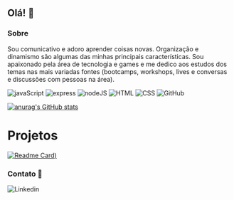 ## Olá! 👋
### Sobre

Sou comunicativo e adoro aprender coisas novas. Organização e dinamismo são algumas das minhas principais características. Sou apaixonado pela área de tecnologia e games e me dedico aos estudos dos temas nas mais variadas fontes (bootcamps, workshops, lives e conversas e discussões com pessoas na área).

![javaScript](https://img.shields.io/badge/JavaScript-323330?style=for-the-badge&logo=javascript&logoColor=F7DF1E)
![express](https://img.shields.io/badge/Express.js-000000?style=for-the-badge&logo=express&logoColor=white)
![nodeJS](https://img.shields.io/badge/Node.js-339933?style=for-the-badge&logo=nodedotjs&logoColor=white)
![HTML](https://img.shields.io/badge/HTML5-E34F26?style=for-the-badge&logo=html5&logoColor=white)
![CSS](https://img.shields.io/badge/CSS3-1572B6?style=for-the-badge&logo=css3&logoColor=white)
![GitHub](https://img.shields.io/badge/GitHub-100000?style=for-the-badge&logo=github&logoColor=white)

[![anurag's GitHub stats](https://github-readme-stats.vercel.app/api?username=matheusllourenco&show_icons=true&theme=merko)](https://github.com/mathetusllourenco/github-readme-stats)

# Projetos
[![Readme Card](https://github-readme-stats.vercel.app/api/pin/?username=matheusllourenco&repo=projeto_helpet))](https://github.com/anuraghazra/github-readme-stats)

### Contato 📱
![Linkedin](https://img.shields.io/badge/LinkedIn-0077B5?style=for-the-badge&logo=linkedin&logoColor=white)

<!--
**matheusllourenco/matheusllourenco** is a ✨ _special_ ✨ repository because its `README.md` (this file) appears on your GitHub profile.

Here are some ideas to get you started:

- 🔭 I’m currently working on ...
- 🌱 I’m currently learning ...
- 👯 I’m looking to collaborate on ...
- 🤔 I’m looking for help with ...
- 💬 Ask me about ...
- 📫 How to reach me: ...
- 😄 Pronouns: ...
- ⚡ Fun fact: ...
-->
